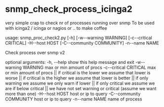 # snmp_check_process_icinga2
very simple crap to check nr of processes running over snmp
To be used with icinga2 / icinga or nagios or .. to make coffee


usage: snmp_proc_check2.py [-h] [-w--warning WARNING] [-c--critical CRITICAL]
                           -H--host HOST [-C--community COMMUNITY] -n--name
                           NAME

Check process over snmp v2

optional arguments:
  -h, --help            show this help message and exit
  -w--warning WARNING   max or min <nr> amount of procs
  -c--critical CRITICAL
                        max or min <nr> amount of procs || if critical is the
                        lower we assume that lower is worse || if critical is
                        the higher we assume that lower is better || if only
                        warning we assume we only warn if lower || if only
                        critical we assume we are if below critical || we have
                        not set warning or critical (assume we want more than
                        one)
  -H--host HOST         host or ip to query
  -C--community COMMUNITY
                        host or ip to query
  -n--name NAME         name of process

